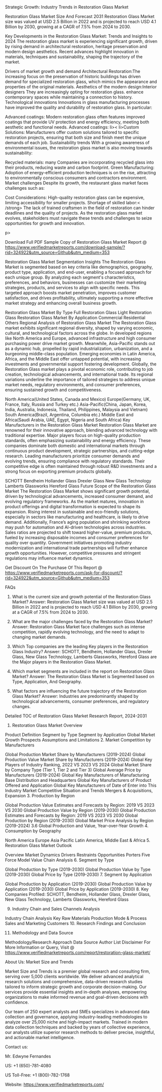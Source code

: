 Strategic Growth: Industry Trends in Restoration Glass Market


Restoration Glass Market Size And Forecast 2031
Restoration Glass Market size was valued at USD 2.5 Billion in 2022 and is projected to reach USD 4.1 Billion by 2030, growing at a CAGR of 7.5% from 2024 to 2030.

Key Developments in the Restoration Glass Market: Trends and Insights to 2024
The restoration glass market is experiencing significant growth, driven by rising demand in architectural restoration, heritage preservation and modern design aesthetics. Recent advances highlight innovation in materials, techniques and sustainability, shaping the trajectory of the market.

Drivers of market growth and demand
Architectural Restoration:The increasing focus on the preservation of historic buildings has driven demand for specialized restoration glass, which mimics the appearance and properties of the original materials.
Aesthetics of the modern design:Interior designers They are increasingly opting for restoration glass. enhance contemporary spaces while maintaining a connection to history.
Technological innovations
Innovations in glass manufacturing processes have improved the quality and durability of restoration glass. In particular:

Advanced coatings: Modern restoration glass often features improved coatings that provide UV protection and energy efficiency, meeting both aesthetic and functional needs.
Advanced coatings: li>< li>Custom Solutions: Manufacturers offer custom solutions tailored to specific restoration projects, ensuring that both size and finish meet the unique demands of each job.
Sustainability trends
With a growing awareness of environmental issues, the restoration glass market is also moving towards sustainability:

Recycled materials: many Companies are incorporating recycled glass into their products, reducing waste and carbon footprint.
Green Manufacturing: Adoption of energy-efficient production techniques is on the rise, attracting to environmentally conscious consumers and contractors environment.
Market challenges
Despite its growth, the restaurant glass market faces challenges such as:

Cost Considerations: High-quality restoration glass can be expensive, limiting accessibility for smaller projects.
Shortage of skilled labor:< /strong> The lack of trained craftsmen in the field of restoration can hinder deadlines and the quality of projects.
As the restoration glass market evolves, stakeholders must navigate these trends and challenges to seize opportunities for growth and innovation.

p>

Download Full PDF Sample Copy of Restoration Glass Market Report @ https://www.verifiedmarketreports.com/download-sample/?rid=324922&utm_source=Github&utm_medium=353

Restoration Glass Market Segmentation Insights
The Restoration Glass Market is segmented based on key criteria like demographics, geography, product type, application, and end-user, enabling a focused approach for each unique group. By analyzing each segment's characteristics, preferences, and behaviors, businesses can customize their marketing strategies, products, and services to align with specific needs. This targeted approach boosts market penetration, improves customer satisfaction, and drives profitability, ultimately supporting a more effective market strategy and enhancing overall business growth.

Restoration Glass Market By Type
Full Restoration Glass
Light Restoration Glass
Restoration Glass Market By Application
Commercial
Residential
Others
Regional Analysis of Restoration Glass Market
The Restoration Glass market exhibits significant regional diversity, shaped by varying economic, cultural, and technological factors across the globe. In developed regions like North America and Europe, advanced infrastructure and high consumer purchasing power drive market growth. Meanwhile, Asia-Pacific stands out as a dynamic hub, propelled by rapid industrialization, urbanization, and a burgeoning middle-class population. Emerging economies in Latin America, Africa, and the Middle East offer untapped potential, with increasing investments and governmental support fostering development. Globally, the Restoration Glass market plays a pivotal economic role, contributing to job creation, technological advancements, and international trade. Its regional variations underline the importance of tailored strategies to address unique market needs, regulatory environments, and consumer preferences, ensuring sustained growth and competitiveness.

North America(United States, Canada and Mexico)
Europe(Germany, UK, France, Italy, Russia and Turkey etc.)
Asia-Pacific(China, Japan, Korea, India, Australia, Indonesia, Thailand, Philippines, Malaysia and Vietnam)
South America(Brazil, Argentina, Columbia etc.)
Middle East and Africa(Saudi Arabia, UAE, Egypt, Nigeria and South Africa)
Key Manufacturers in the Restoration Glass Market
Restoration Glass Market are renowned for their innovative approach, blending advanced technology with traditional expertise. Major players focus on high-quality production standards, often emphasizing sustainability and energy efficiency. These companies dominate both domestic and international markets through continuous product development, strategic partnerships, and cutting-edge research. Leading manufacturers prioritize consumer demands and evolving trends, ensuring compliance with regulatory standards. Their competitive edge is often maintained through robust R&D investments and a strong focus on exporting premium products globally.

SCHOTT
Bendheim
Hollander Glass
Drexler Glass
New Glass Technology
Lamberts Glassworks
Hereford Glass
Future Scope of the Restoration Glass Market
The Restoration Glass Market shows significant growth potential, driven by technological advancements, increased consumer demand, and evolving regulatory frameworks. As the market matures, innovation in product offerings and digital transformation is expected to shape its expansion. Rising interest in sustainable and eco-friendly solutions, especially in sectors like manufacturing and healthcare, is likely to drive demand. Additionally, France’s aging population and shrinking workforce may push for automation and AI-driven technologies across industries. Sales ratios are projected to shift toward higher-value, premium products, fueled by increasing disposable incomes and consumer preferences for quality over quantity. Government initiatives promoting industry modernization and international trade partnerships will further enhance growth opportunities. However, competitive pressures and stringent regulations may influence market dynamics.

Get Discount On The Purchase Of This Report @ https://www.verifiedmarketreports.com/ask-for-discount/?rid=324922&utm_source=Github&utm_medium=353

FAQs
1. What is the current size and growth potential of the Restoration Glass Market?
Answer: Restoration Glass Market size was valued at USD 2.5 Billion in 2022 and is projected to reach USD 4.1 Billion by 2030, growing at a CAGR of 7.5% from 2024 to 2030.

2. What are the major challenges faced by the Restoration Glass Market?
Answer: Restoration Glass Market face challenges such as intense competition, rapidly evolving technology, and the need to adapt to changing market demands.

3. Which Top companies are the leading Key players in the Restoration Glass Industry?
Answer: SCHOTT, Bendheim, Hollander Glass, Drexler Glass, New Glass Technology, Lamberts Glassworks, Hereford Glass are the Major players in the Restoration Glass Market.

4. Which market segments are included in the report on Restoration Glass Market?
Answer: The Restoration Glass Market is Segmented based on Type, Application, And Geography.

5. What factors are influencing the future trajectory of the Restoration Glass Market?
Answer: Industries are predominantly shaped by technological advancements, consumer preferences, and regulatory changes.

Detailed TOC of Restoration Glass Market Research Report, 2024-2031
1. Restoration Glass Market Overview

Product Definition
Segment by Type
Segment by Application
Global Market Growth Prospects
Assumptions and Limitations
2. Market Competition by Manufacturers

Global Production Market Share by Manufacturers (2019-2024)
Global Production Value Market Share by Manufacturers (2019-2024)
Global Key Players of Industry Ranking, 2022 VS 2023 VS 2024
Global Market Share by Company Type (Tier 1, Tier 2 and Tier 3)
Global Average Price by Manufacturers (2019-2024)
Global Key Manufacturers of Manufacturing Base Distribution and Headquarters
Global Key Manufacturers of Product Offered and Application
Global Key Manufacturers of Date of Enter into This Industry
Market Competitive Situation and Trends
Mergers & Acquisitions, Expansion
3. Production by Region

Global Production Value Estimates and Forecasts by Region: 2019 VS 2023 VS 2030
Global Production Value by Region (2019-2030)
Global Production Estimates and Forecasts by Region: 2019 VS 2023 VS 2030
Global Production by Region (2019-2030)
Global Market Price Analysis by Region (2019-2024) 3.6 Global Production and Value, Year-over-Year Growth
4. Consumption by Geography

North America
Europe
Asia Pacific
Latin America, Middle East & Africa
5. Restoration Glass Market Outlook

Overview
Market Dynamics
Drivers
Restraints
Opportunities
Porters Five Force Model
Value Chain Analysis 
6. Segment by Type

Global Production by Type (2019-2030)
Global Production Value by Type (2019-2030)
Global Price by Type (2019-2030)
7. Segment by Application

Global Production by Application (2019-2030)
Global Production Value by Application (2019-2030)
Global Price by Application (2019-2030)
8. Key Companies Profiled: SCHOTT, Bendheim, Hollander Glass, Drexler Glass, New Glass Technology, Lamberts Glassworks, Hereford Glass

9. Industry Chain and Sales Channels Analysis

Industry Chain Analysis
Key Raw Materials
Production Mode & Process
Sales and Marketing
Customers
10. Research Findings and Conclusion

11. Methodology and Data Source

Methodology/Research Approach
Data Source
Author List
Disclaimer
For More Information or Query, Visit @ https://www.verifiedmarketreports.com/report/restoration-glass-market/

About Us: Market Size and Trends

Market Size and Trends is a premier global research and consulting firm, serving over 5,000 clients worldwide. We deliver advanced analytical research solutions and comprehensive, data-driven research studies tailored to inform strategic growth and corporate decision-making. Our services provide essential insights and in-depth analyses, empowering organizations to make informed revenue and goal-driven decisions with confidence.

Our team of 250 expert analysts and SMEs specializes in advanced data collection and governance, applying industry-leading methodologies to analyze over 25,000 niche and high-impact markets. Trained in modern data collection techniques and backed by years of collective experience, our analysts utilize superior research methods to deliver precise, insightful, and actionable market intelligence.

Contact us:

Mr. Edwyne Fernandes

US: +1 (650)-781-4080

US Toll-Free: +1 (800)-782-1768

Website: https://www.verifiedmarketreports.com/

